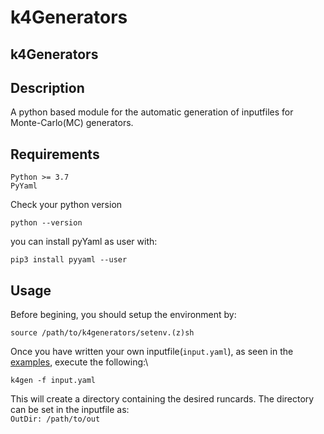 # k4Generators


## k4Generators


## Description
A python based module for the automatic generation of inputfiles for  Monte-Carlo(MC) generators.

## Requirements
`Python >= 3.7`\
`PyYaml`  

Check your python version
```
python --version
```

you can install pyYaml as user with:
```
pip3 install pyyaml --user
```

## Usage
Before begining, you should setup the environment by: 
```
source /path/to/k4generators/setenv.(z)sh
```

Once you have written your own inputfile(`input.yaml`), as seen in the [examples](https://gitlab.com/aprice/k4generators/-/tree/main/Examples?ref_type=heads), execute the following:\

`k4gen -f input.yaml`

This will create a directory containing the desired runcards. The directory can be set in the inputfile as:\
`OutDir: /path/to/out`
